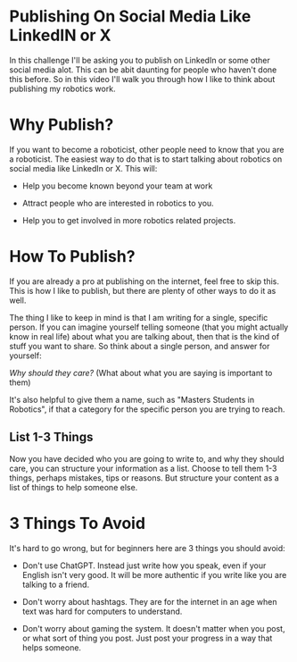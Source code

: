 # Publishing On Social Media Like LinkedIN or X

In this challenge I'll be asking you to publish on LinkedIn or some other social media alot. This can be abit daunting for people who haven't done this before. So in this video I'll walk you through how I like to think about publishing my robotics work.

# Why Publish?

If you want to become a roboticist, other people need to know that you are a roboticist. The easiest way to do that is to start talking about robotics on social media like LinkedIn or X. This will:

- Help you become known beyond your team at work
    
- Attract people who are interested in robotics to you.
    
- Help you to get involved in more robotics related projects.
    

# How To Publish?

If you are already a pro at publishing on the internet, feel free to skip this. This is how I like to publish, but there are plenty of other ways to do it as well.

The thing I like to keep in mind is that I am writing for a single, specific person. If you can imagine yourself telling someone (that you might actually know in real life) about what you are talking about, then that is the kind of stuff you want to share. So think about a single person, and answer for yourself:

_Why should they care?_ (What about what you are saying is important to them)

It's also helpful to give them a name, such as "Masters Students in Robotics", if that a category for the specific person you are trying to reach.

## List 1-3 Things

Now you have decided who you are going to write to, and why they should care, you can structure your information as a list. Choose to tell them 1-3 things, perhaps mistakes, tips or reasons. But structure your content as a list of things to help someone else.

# 3 Things To Avoid

It's hard to go wrong, but for beginners here are 3 things you should avoid:

- Don't use ChatGPT. Instead just write how you speak, even if your English isn't very good. It will be more authentic if you write like you are talking to a friend.
    
- Don't worry about hashtags. They are for the internet in an age when text was hard for computers to understand.
    
- Don't worry about gaming the system. It doesn't matter when you post, or what sort of thing you post. Just post your progress in a way that helps someone.
    

[](https://course.becomearoboticist.com/view/courses/e1a18a4b-479b-4474-8647-8b44cc374cbe/2588176-week-0-setup-your-computer-for-creative-robotics/8308713-3-tips-to-rapidly-build-models-in-freecad "Previous")[](https://course.becomearoboticist.com/view/courses/e1a18a4b-479b-4474-8647-8b44cc374cbe/2588176-week-0-setup-your-computer-for-creative-robotics/8308730-windows-11-backup-path "Continue")
